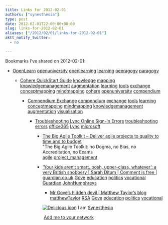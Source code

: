 ```yaml
---
title: Links for 2012-02-01
authors: ["synesthesia"]
type: post
date: 2012-02-01T22:00:00+00:00
slug: links-for-2012-02-01 
aliases: ["/2012/02/01/links-for-2012-02-01"]
aktt_notify_twitter:
  - no

---
```

Bookmarks I&#8217;ve shared on 2012-02-01:

  * [OpenLearn][1] 
    [openuniversity][2] [openlearning][3] [learning][4] [peeragogy][5] [paragogy][6] </li> 
    
      * [Cohere QuickStart Guide][7] 
        [knowledge][8] [mapping][9] [knowledgemanagement][10] [augmentation][11] [learning][4] [tools][12] [exchange][13] [conceptmapping][14] [mindmapping][15] [cohere][16] [openuniversity][2] [compendium][17] </li> 
        
          * [Compendium Exchange][18] 
            [compendium][17] [exchange][13] [tools][12] [learning][4] [conceptmapping][14] [mindmapping][15] [knowledgemanagement][10] [augmentation][11] [visualisation][19] </li> 
            
              * [Troubleshooting Lync Online Sign-in Errors][20] 
                [troubleshooting][21] [errors][22] [office365][23] [Lync][24] [microsoft][25] </li> 
                
                  * [The Big Agile Toolkit &#8211; Deliver agile projects to quality to time and to budget][26]  
                    "The Big Agile Toolkit: no Dogma, no Bias, no Accreditation, no Exams  
                    [agile][27] [project_management][28] 
                  * [&#8216;Your kids aren&#8217;t smart, posh, upper-class, whatever&#8217;: a very British snobbery | Sarah Ditum | Comment is free | guardian.co.uk][29] 
                    [Gove][30] [education][31] [politics][32] [vocational][33] [Guardian][34] [JohnHumphreys][35] </li> 
                    
                      * [Mr Gove&rsquo;s hidden devil | Matthew Taylor&#8217;s blog][36] 
                        [matthewTaylor][37] [RSA][38] [Gove][30] [education][31] [politics][32] [vocational][33] </li> </ul> 
                        
                        <p class="deliciouslink">
                          <a href="https://del.icio.us/synesthesia" title="See all my bookmarks on del.icio.us"><img src="https://www.synesthesia.co.uk/images/deliciousicon.jpg" alt="Delicious icon" /></a>&nbsp;I am <a href="https://del.icio.us/synesthesia" title="See all my bookmarks on del.icio.us">Synesthesia</a>
                        </p>
                        
                        <p class="deliciouslink">
                          <a href="https://del.icio.us/network?add=synesthesia" title="Add me to your del.icio.us network"><img src="https://www.synesthesia.co.uk/images/add.gif" alt="" /></a>&nbsp;<a href="https://del.icio.us/network?add=synesthesia" title="Add me to your del.icio.us network">Add me to your network</a>
                        </p>

 [1]: https://www.open.edu/openlearn/?samsredir=1328093905
 [2]: https://www.delicious.com/synesthesia/openuniversity
 [3]: https://www.delicious.com/synesthesia/openlearning
 [4]: https://www.delicious.com/synesthesia/learning
 [5]: https://www.delicious.com/synesthesia/peeragogy
 [6]: https://www.delicious.com/synesthesia/paragogy
 [7]: https://openlearn.open.ac.uk/course/view.php?id=3362
 [8]: https://www.delicious.com/synesthesia/knowledge
 [9]: https://www.delicious.com/synesthesia/mapping
 [10]: https://www.delicious.com/synesthesia/knowledgemanagement
 [11]: https://www.delicious.com/synesthesia/augmentation
 [12]: https://www.delicious.com/synesthesia/tools
 [13]: https://www.delicious.com/synesthesia/exchange
 [14]: https://www.delicious.com/synesthesia/conceptmapping
 [15]: https://www.delicious.com/synesthesia/mindmapping
 [16]: https://www.delicious.com/synesthesia/cohere
 [17]: https://www.delicious.com/synesthesia/compendium
 [18]: https://compendium.open.ac.uk/moodle
 [19]: https://www.delicious.com/synesthesia/visualisation
 [20]: https://office.microsoft.com/en-us/communicator-help/troubleshooting-lync-online-sign-in-errors-HA102758577.aspx
 [21]: https://www.delicious.com/synesthesia/troubleshooting
 [22]: https://www.delicious.com/synesthesia/errors
 [23]: https://www.delicious.com/synesthesia/office365
 [24]: https://www.delicious.com/synesthesia/Lync
 [25]: https://www.delicious.com/synesthesia/microsoft
 [26]: https://www.bigagiletoolkit.com/B2B/Front_Cover.aspx
 [27]: https://www.delicious.com/synesthesia/agile
 [28]: https://www.delicious.com/synesthesia/project_management
 [29]: https://www.guardian.co.uk/commentisfree/2012/jan/31/john-humphrys-school-snobbery-today1?cat=commentisfree
 [30]: https://www.delicious.com/synesthesia/Gove
 [31]: https://www.delicious.com/synesthesia/education
 [32]: https://www.delicious.com/synesthesia/politics
 [33]: https://www.delicious.com/synesthesia/vocational
 [34]: https://www.delicious.com/synesthesia/Guardian
 [35]: https://www.delicious.com/synesthesia/JohnHumphreys
 [36]: https://www.matthewtaylorsblog.com/uncategorized/mr-goves-hidden-devil
 [37]: https://www.delicious.com/synesthesia/matthewTaylor
 [38]: https://www.delicious.com/synesthesia/RSA